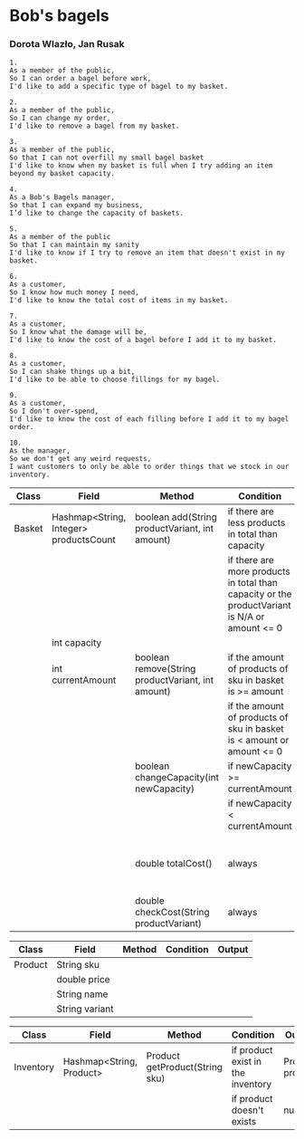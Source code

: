 # Bob's bagels
### Dorota Wlazło, Jan Rusak

```
1.
As a member of the public,
So I can order a bagel before work,
I'd like to add a specific type of bagel to my basket.
```
```
2.
As a member of the public,
So I can change my order,
I'd like to remove a bagel from my basket.
```
```
3.
As a member of the public,
So that I can not overfill my small bagel basket
I'd like to know when my basket is full when I try adding an item beyond my basket capacity.
```
```
4.
As a Bob's Bagels manager,
So that I can expand my business,
I’d like to change the capacity of baskets.
```
```
5.
As a member of the public
So that I can maintain my sanity
I'd like to know if I try to remove an item that doesn't exist in my basket.
```
```
6.
As a customer,
So I know how much money I need,
I'd like to know the total cost of items in my basket.
```
```
7.
As a customer,
So I know what the damage will be,
I'd like to know the cost of a bagel before I add it to my basket.
```
```
8.
As a customer,
So I can shake things up a bit,
I'd like to be able to choose fillings for my bagel.
```
```
9.
As a customer,
So I don't over-spend,
I'd like to know the cost of each filling before I add it to my bagel order.
```
```
10.
As the manager,
So we don't get any weird requests,
I want customers to only be able to order things that we stock in our inventory.
```

| Class  | Field                                  | Method                                            | Condition                                                                                     | Output                           |
|--------|----------------------------------------|---------------------------------------------------|-----------------------------------------------------------------------------------------------|----------------------------------|
| Basket | Hashmap<String, Integer> productsCount | boolean add(String productVariant, int amount)    | if there are less products in total than capacity                                             | true                             |
|        |                                        |                                                   | if there are more products in total than capacity or the productVariant is N/A or amount <= 0 | false                            |
|        | int capacity                           |                                                   |                                                                                               |                                  |
|        | int currentAmount                      | boolean remove(String productVariant, int amount) | if the amount of products of sku in basket is >= amount                                       | true                             |
|        |                                        |                                                   | if the amount of products of sku in basket is < amount or amount <= 0                         | false                            |
|        |                                        | boolean changeCapacity(int newCapacity)           | if newCapacity >= currentAmount                                                               | true                             |
|        |                                        |                                                   | if newCapacity < currentAmount                                                                | false                            |
|        |                                        | double totalCost()                                | always                                                                                        | total cost of products in basket |
|        |                                        | double checkCost(String productVariant)           | always                                                                                        | cost of product by sku           |

| Class   | Field          | Method | Condition | Output |
|---------|----------------|--------|-----------|--------|
| Product | String sku     |        |           |        |
|         | double price   |        |           |        |
|         | String name    |        |           |        |
|         | String variant |        |           |        |


| Class     | Field                    | Method                         | Condition                         | Output          |
|-----------|--------------------------|--------------------------------|-----------------------------------|-----------------|
| Inventory | Hashmap<String, Product> | Product getProduct(String sku) | if product exist in the inventory | Product product |
|           |                          |                                | if product doesn't exists         | null            |


